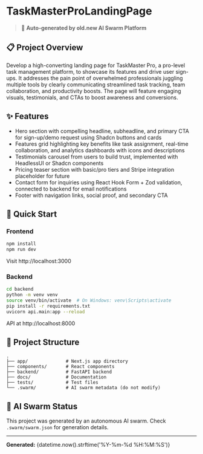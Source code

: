 # TaskMasterProLandingPage

> 🤖 **Auto-generated by old.new AI Swarm Platform**

## 📋 Project Overview

Develop a high-converting landing page for TaskMaster Pro, a pro-level task management platform, to showcase its features and drive user sign-ups. It addresses the pain point of overwhelmed professionals juggling multiple tools by clearly communicating streamlined task tracking, team collaboration, and productivity boosts. The page will feature engaging visuals, testimonials, and CTAs to boost awareness and conversions.

## ✨ Features

- Hero section with compelling headline, subheadline, and primary CTA for sign-up/demo request using Shadcn buttons and cards
- Features grid highlighting key benefits like task assignment, real-time collaboration, and analytics dashboards with icons and descriptions
- Testimonials carousel from users to build trust, implemented with HeadlessUI or Shadcn components
- Pricing teaser section with basic/pro tiers and Stripe integration placeholder for future
- Contact form for inquiries using React Hook Form + Zod validation, connected to backend for email notifications
- Footer with navigation links, social proof, and secondary CTA

## 🚀 Quick Start

### Frontend
```bash
npm install
npm run dev
```

Visit http://localhost:3000

### Backend
```bash
cd backend
python -m venv venv
source venv/bin/activate  # On Windows: venv\Scripts\activate
pip install -r requirements.txt
uvicorn api.main:app --reload
```

API at http://localhost:8000

## 📁 Project Structure

```
.
├── app/              # Next.js app directory
├── components/       # React components
├── backend/          # FastAPI backend
├── docs/             # Documentation
├── tests/            # Test files
└── .swarm/           # AI swarm metadata (do not modify)
```

## 🤖 AI Swarm Status

This project was generated by an autonomous AI swarm. Check `.swarm/swarm.json` for generation details.

---

**Generated:** {datetime.now().strftime('%Y-%m-%d %H:%M:%S')}
